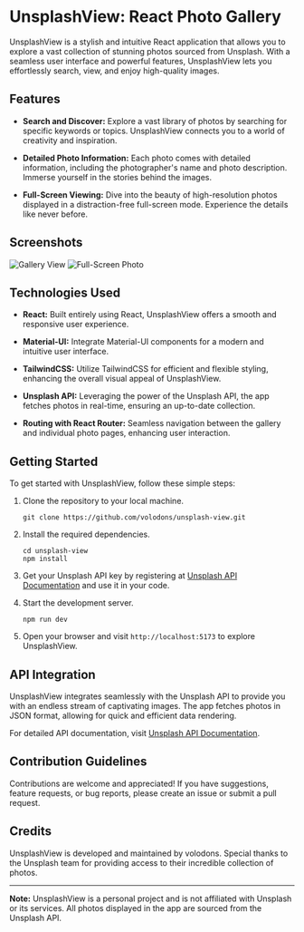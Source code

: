 # UnsplashView: React Photo Gallery

UnsplashView is a stylish and intuitive React application that allows you to explore a vast collection of stunning photos sourced from Unsplash. With a seamless user interface and powerful features, UnsplashView lets you effortlessly search, view, and enjoy high-quality images.

## Features

- **Search and Discover:** Explore a vast library of photos by searching for specific keywords or topics. UnsplashView connects you to a world of creativity and inspiration.

- **Detailed Photo Information:** Each photo comes with detailed information, including the photographer's name and photo description. Immerse yourself in the stories behind the images.

- **Full-Screen Viewing:** Dive into the beauty of high-resolution photos displayed in a distraction-free full-screen mode. Experience the details like never before.

## Screenshots

![Gallery View](https://imgur.com/a/KpdlWcP) ![Full-Screen Photo](https://imgur.com/a/JDJEeyZ)

## Technologies Used

- **React:** Built entirely using React, UnsplashView offers a smooth and responsive user experience.

- **Material-UI:** Integrate Material-UI components for a modern and intuitive user interface.

- **TailwindCSS:** Utilize TailwindCSS for efficient and flexible styling, enhancing the overall visual appeal of UnsplashView.

- **Unsplash API:** Leveraging the power of the Unsplash API, the app fetches photos in real-time, ensuring an up-to-date collection.

- **Routing with React Router:** Seamless navigation between the gallery and individual photo pages, enhancing user interaction.

## Getting Started

To get started with UnsplashView, follow these simple steps:

1. Clone the repository to your local machine.

   ```
   git clone https://github.com/volodons/unsplash-view.git
   ```

2. Install the required dependencies.

   ```
   cd unsplash-view
   npm install
   ```

3. Get your Unsplash API key by registering at [Unsplash API Documentation](https://unsplash.com/documentation) and use it in your code.

4. Start the development server.

   ```
   npm run dev
   ```

5. Open your browser and visit `http://localhost:5173` to explore UnsplashView.

## API Integration

UnsplashView integrates seamlessly with the Unsplash API to provide you with an endless stream of captivating images. The app fetches photos in JSON format, allowing for quick and efficient data rendering.

For detailed API documentation, visit [Unsplash API Documentation](https://unsplash.com/documentation).

## Contribution Guidelines

Contributions are welcome and appreciated! If you have suggestions, feature requests, or bug reports, please create an issue or submit a pull request.

## Credits

UnsplashView is developed and maintained by volodons. Special thanks to the Unsplash team for providing access to their incredible collection of photos.

---

**Note:** UnsplashView is a personal project and is not affiliated with Unsplash or its services. All photos displayed in the app are sourced from the Unsplash API.
